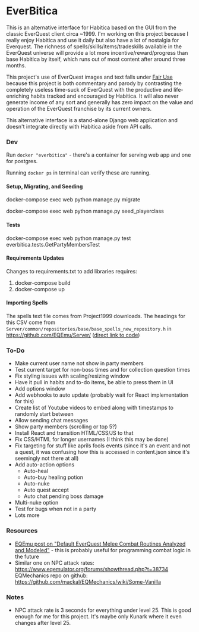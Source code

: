 # EverBitica

This is an alternative interface for Habitica based on the GUI from the classic EverQuest client circa ~1999. I'm working on this project because I really enjoy Habitica and use it daily but also have a lot of nostalgia for Everquest. The richness of spells/skills/items/tradeskills available in the EverQuest universe will provide a lot more incentive/reward/progress than base Habitica by itself, which runs out of most content after around three months. 

This project's use of EverQuest images and text falls under [Fair Use](https://en.wikipedia.org/wiki/Fair_use) because this project is both commentary and parody by contrasting the completely useless time-suck of EverQuest with the productive and life-enriching habits tracked and encouraged by Habitica. It will also never generate income of any sort and generally has zero impact on the value and operation of the EverQuest franchise by its current owners. 

This alternative interface is a stand-alone Django web application and doesn't integrate directly with Habitica aside from API calls. 

### Dev

Run `docker "everbitica"` - there's a container for serving web app and one for postgres. 

Running `docker ps` in terminal can verify these are running. 


#### Setup, Migrating, and Seeding

docker-compose exec web python manage.py migrate

docker-compose exec web python manage.py seed_playerclass


#### Tests

 docker-compose exec web python manage.py test everbitica.tests.GetPartyMembersTest

#### Requirements Updates

Changes to requirements.txt to add libraries requires:

1. docker-compose build
2. docker-compose up


#### Importing Spells

The spells text file comes from Project1999 downloads. The headings for this CSV come from `Server/common/repositories/base/base_spells_new_repository.h` in https://github.com/EQEmu/Server/ ([direct link to code](https://github.com/EQEmu/Server/blob/82aa6a1587477e642e7ac44e7902f4568bb8563e/common/repositories/base/base_spells_new_repository.h#L19))

### To-Do

* Make current user name not show in party members
* Test current target for non-boss times and for collection question times
* Fix styling issues with scaling/resizing window
* Have it pull in habits and to-do items, be able to press them in UI
* Add options window
* Add webhooks to auto update (probably wait for React implementation for this)
* Create list of Youtube videos to embed along with timestamps to randomly start between
* Allow sending chat messages
* Show party members (scrolling or top 5?)
* Install React and transition HTML/CSS/JS to that
* Fix CSS/HTML for longer usernames (I think this may be done)
* Fix targeting for stuff like aprils fools events (since it's an event and not a quest, it was confusing how this is accessed in content.json since it's seemingly not there at all)
* Add auto-action options
    * Auto-heal 
    * Auto-buy healing potion
    * Auto-nuke
    * Auto quest accept
    * Auto chat pending boss damage
* Multi-nuke option
* Test for bugs when not in a party
* Lots more


### Resources

* [EQEmu post on  "Default EverQuest Melee Combat Routines Analyzed and Modeled"](https://www.eqemulator.org/forums/showthread.php?t=40543) - this is probably useful for programming combat logic in the future
* Similar one on NPC attack rates: https://www.eqemulator.org/forums/showthread.php?t=38734
EQMechanics repo on github: https://github.com/mackal/EQMechanics/wiki/Some-Vanilla

### Notes

* NPC attack rate is 3 seconds for everything under level 25. This is good enough for me for this project. It's maybe only Kunark where it even changes after level 25. 